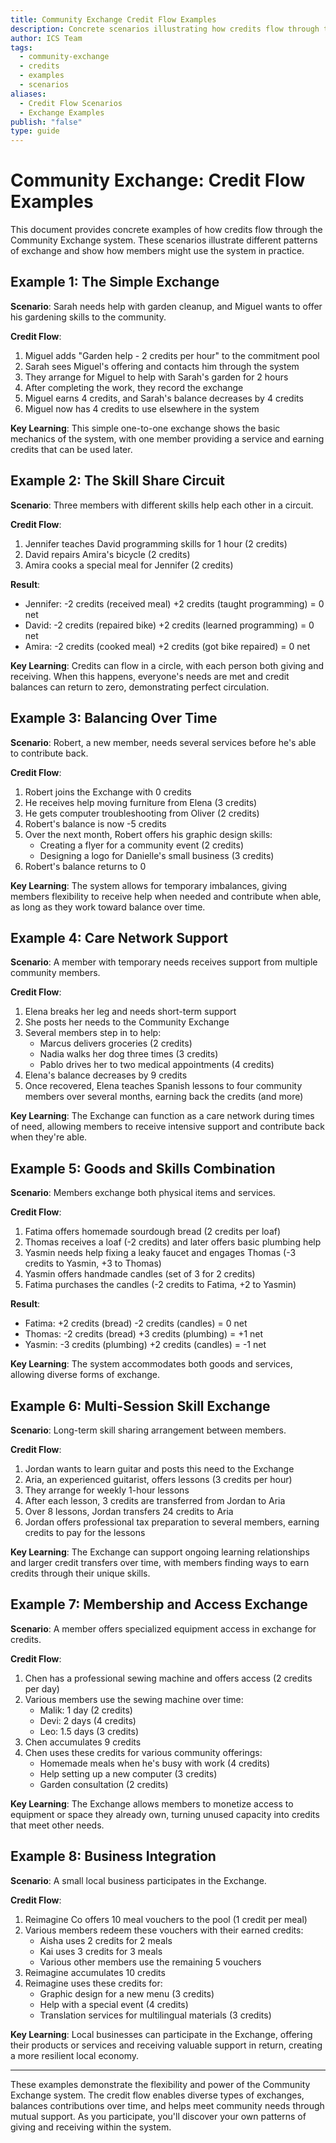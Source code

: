 ```yaml
---
title: Community Exchange Credit Flow Examples
description: Concrete scenarios illustrating how credits flow through the Community Exchange system in various exchange patterns
author: ICS Team
tags:
  - community-exchange
  - credits
  - examples
  - scenarios
aliases:
  - Credit Flow Scenarios
  - Exchange Examples
publish: "false"
type: guide
---
```


# Community Exchange: Credit Flow Examples

This document provides concrete examples of how credits flow through the Community Exchange system. These scenarios illustrate different patterns of exchange and show how members might use the system in practice.

## Example 1: The Simple Exchange

**Scenario**: Sarah needs help with garden cleanup, and Miguel wants to offer his gardening skills to the community.

**Credit Flow**:
1. Miguel adds "Garden help - 2 credits per hour" to the commitment pool
2. Sarah sees Miguel's offering and contacts him through the system
3. They arrange for Miguel to help with Sarah's garden for 2 hours
4. After completing the work, they record the exchange
5. Miguel earns 4 credits, and Sarah's balance decreases by 4 credits
6. Miguel now has 4 credits to use elsewhere in the system

**Key Learning**: This simple one-to-one exchange shows the basic mechanics of the system, with one member providing a service and earning credits that can be used later.

## Example 2: The Skill Share Circuit

**Scenario**: Three members with different skills help each other in a circuit.

**Credit Flow**:
1. Jennifer teaches David programming skills for 1 hour (2 credits)
2. David repairs Amira's bicycle (2 credits)
3. Amira cooks a special meal for Jennifer (2 credits)

**Result**:
- Jennifer: -2 credits (received meal) +2 credits (taught programming) = 0 net
- David: -2 credits (repaired bike) +2 credits (learned programming) = 0 net
- Amira: -2 credits (cooked meal) +2 credits (got bike repaired) = 0 net

**Key Learning**: Credits can flow in a circle, with each person both giving and receiving. When this happens, everyone's needs are met and credit balances can return to zero, demonstrating perfect circulation.

## Example 3: Balancing Over Time

**Scenario**: Robert, a new member, needs several services before he's able to contribute back.

**Credit Flow**:
1. Robert joins the Exchange with 0 credits
2. He receives help moving furniture from Elena (3 credits)
3. He gets computer troubleshooting from Oliver (2 credits)
4. Robert's balance is now -5 credits
5. Over the next month, Robert offers his graphic design skills:
   - Creating a flyer for a community event (2 credits)
   - Designing a logo for Danielle's small business (3 credits)
6. Robert's balance returns to 0

**Key Learning**: The system allows for temporary imbalances, giving members flexibility to receive help when needed and contribute when able, as long as they work toward balance over time.

## Example 4: Care Network Support

**Scenario**: A member with temporary needs receives support from multiple community members.

**Credit Flow**:
1. Elena breaks her leg and needs short-term support
2. She posts her needs to the Community Exchange
3. Several members step in to help:
   - Marcus delivers groceries (2 credits)
   - Nadia walks her dog three times (3 credits)
   - Pablo drives her to two medical appointments (4 credits)
4. Elena's balance decreases by 9 credits
5. Once recovered, Elena teaches Spanish lessons to four community members over several months, earning back the credits (and more)

**Key Learning**: The Exchange can function as a care network during times of need, allowing members to receive intensive support and contribute back when they're able.

## Example 5: Goods and Skills Combination

**Scenario**: Members exchange both physical items and services.

**Credit Flow**:
1. Fatima offers homemade sourdough bread (2 credits per loaf)
2. Thomas receives a loaf (-2 credits) and later offers basic plumbing help
3. Yasmin needs help fixing a leaky faucet and engages Thomas (-3 credits to Yasmin, +3 to Thomas)
4. Yasmin offers handmade candles (set of 3 for 2 credits)
5. Fatima purchases the candles (-2 credits to Fatima, +2 to Yasmin)

**Result**:
- Fatima: +2 credits (bread) -2 credits (candles) = 0 net
- Thomas: -2 credits (bread) +3 credits (plumbing) = +1 net
- Yasmin: -3 credits (plumbing) +2 credits (candles) = -1 net

**Key Learning**: The system accommodates both goods and services, allowing diverse forms of exchange.

## Example 6: Multi-Session Skill Exchange

**Scenario**: Long-term skill sharing arrangement between members.

**Credit Flow**:
1. Jordan wants to learn guitar and posts this need to the Exchange
2. Aria, an experienced guitarist, offers lessons (3 credits per hour)
3. They arrange for weekly 1-hour lessons
4. After each lesson, 3 credits are transferred from Jordan to Aria
5. Over 8 lessons, Jordan transfers 24 credits to Aria
6. Jordan offers professional tax preparation to several members, earning credits to pay for the lessons

**Key Learning**: The Exchange can support ongoing learning relationships and larger credit transfers over time, with members finding ways to earn credits through their unique skills.

## Example 7: Membership and Access Exchange

**Scenario**: A member offers specialized equipment access in exchange for credits.

**Credit Flow**:
1. Chen has a professional sewing machine and offers access (2 credits per day)
2. Various members use the sewing machine over time:
   - Malik: 1 day (2 credits)
   - Devi: 2 days (4 credits)
   - Leo: 1.5 days (3 credits)
1. Chen accumulates 9 credits
2. Chen uses these credits for various community offerings:
   - Homemade meals when he's busy with work (4 credits)
   - Help setting up a new computer (3 credits)
   - Garden consultation (2 credits)

**Key Learning**: The Exchange allows members to monetize access to equipment or space they already own, turning unused capacity into credits that meet other needs.

## Example 8: Business Integration

**Scenario**: A small local business participates in the Exchange.

**Credit Flow**:
1. Reimagine Co offers 10 meal vouchers to the pool (1 credit per meal)
2. Various members redeem these vouchers with their earned credits:
   - Aisha uses 2 credits for 2 meals
   - Kai uses 3 credits for 3 meals
   - Various other members use the remaining 5 vouchers
3. Reimagine accumulates 10 credits
4. Reimagine uses these credits for:
   - Graphic design for a new menu (3 credits)
   - Help with a special event (4 credits)
   - Translation services for multilingual materials (3 credits)

**Key Learning**: Local businesses can participate in the Exchange, offering their products or services and receiving valuable support in return, creating a more resilient local economy.

---

These examples demonstrate the flexibility and power of the Community Exchange system. The credit flow enables diverse types of exchanges, balances contributions over time, and helps meet community needs through mutual support. As you participate, you'll discover your own patterns of giving and receiving within the system.